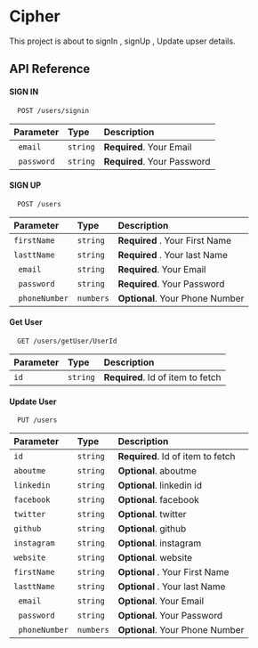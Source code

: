 
# Cipher 

This project is about to signIn , signUp , Update upser details.

## API Reference

#### SIGN IN

```http
  POST /users/signin
```

| Parameter | Type     | Description                |
| :-------- | :------- | :------------------------- |
| ` email` | `string` | **Required**. Your Email |
| ` password` | `string` | **Required**. Your Password |


#### SIGN UP

```http
  POST /users
```

| Parameter | Type     | Description                |
| :-------- | :------- | :------------------------- |
|`firstName`|`string`| **Required** . Your First Name|
|`lasttName`|`string`| **Required** . Your last Name|
| ` email` | `string` | **Required**. Your Email |
| ` password` | `string` | **Required**. Your Password |
| ` phoneNumber` | `numbers` | **Optional**. Your Phone Number |



#### Get User

```http
  GET /users/getUser/UserId
```

| Parameter | Type     | Description                       |
| :-------- | :------- | :-------------------------------- |
| `id`      | `string` | **Required**. Id of item to fetch |

#### Update User
```http
  PUT /users
```

| Parameter | Type     | Description                       |
| :-------- | :------- | :-------------------------------- |
| `id`      | `string` | **Required**. Id of item to fetch |
| `aboutme`      | `string` | **Optional**. aboutme |
| `linkedin`      | `string` | **Optional**. linkedin id |
| `facebook`      | `string` | **Optional**. facebook |
| `twitter`      | `string` | **Optional**. twitter |
| `github`      | `string` | **Optional**. github |
| `instagram`      | `string` | **Optional**. instagram |
| `website`      | `string` | **Optional**. website |
|`firstName`|`string`| **Optional** . Your First Name|
|`lasttName`|`string`| **Optional** . Your last Name|
| ` email` | `string` | **Optional**. Your Email |
| ` password` | `string` | **Optional**. Your Password |
| ` phoneNumber` | `numbers` | **Optional**. Your Phone Number |




